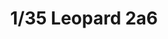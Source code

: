 ---
layout: product
title: "1/35 Leopard 2a6"
price: "5800" 
desc: "Maketa"
img_path: "/assets/img/BT002.webp"
brand: "Border Models"
available: true
special_offer: false
new: false
soon: false
cat: "010000"
subcat: "011600"
subsubcat: "0N/A"
sifra: "BT002"
popular: false
spec: false
---
